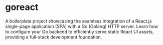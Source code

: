 # goreact
A boilerplate project showcasing the seamless integration of a React.js single-page application (SPA) with a Go (Golang) HTTP server. Learn how to configure your Go backend to efficiently serve static React UI assets, providing a full-stack development foundation.
